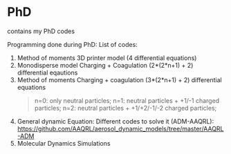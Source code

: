 # PhD
contains my PhD codes

Programming done during PhD:
List of codes:
1. Method of moments 3D printer model (4 differential equations) 
2. Monodisperse model Charging + Coagulation (2*(2*n+1) + 2) differential eqautions
3. Method of moments Charging + coagulation (3*(2*n+1) + 2) differential equations
   > n=0: only neutral particles;
   > n=1: neutral particles + +1/-1 charged particles;
   > n=2: neutral particles + +1/+2/-1/-2 charged particles;
4. General dynamic Equation: Different codes to solve it (ADM-AAQRL): https://github.com/AAQRL/aerosol_dynamic_models/tree/master/AAQRL-ADM
5. Molecular Dynamics Simulations
